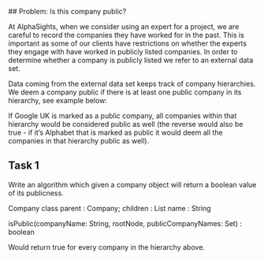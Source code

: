 ## Problem: Is this company public?

At AlphaSights, when we consider using an expert for a project, we are careful to record the companies they have worked for in the past. This is important as some of our clients have restrictions on whether the experts they engage with have worked in publicly listed companies. In order to determine whether a company is publicly listed we refer to an external data set. 

Data coming from the external data set keeps track of company hierarchies. 
We deem a company public if there is at least one public company in its hierarchy, see example below:


If Google UK is marked as a public company, all companies within that hierarchy would be considered public as well (the reverse would also be true - if it’s Alphabet that is marked as public it would deem all the companies in that hierarchy public as well).


## Task 1
Write an algorithm which given a company object will return a boolean value of its publicness. 

Company class
parent : Company;
children : List<Company>
name : String

isPublic(companyName: String, rootNode, publicCompanyNames: Set<String>) : boolean

Would return true for every company in the hierarchy above.

